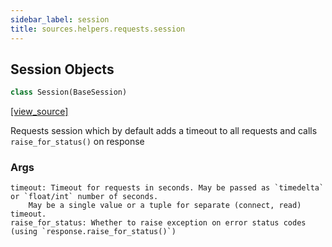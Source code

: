 ```yaml
---
sidebar_label: session
title: sources.helpers.requests.session
---
```


## Session Objects

```python
class Session(BaseSession)
```

[[view_source]](https://github.com/dlt-hub/dlt/blob/30d0f64fb2cdbacc2e88fdb304371650f417e1f0/dlt/sources/helpers/requests/session.py#L21)

Requests session which by default adds a timeout to all requests and calls `raise_for_status()` on response

### Args
    timeout: Timeout for requests in seconds. May be passed as `timedelta` or `float/int` number of seconds.
        May be a single value or a tuple for separate (connect, read) timeout.
    raise_for_status: Whether to raise exception on error status codes (using `response.raise_for_status()`)


